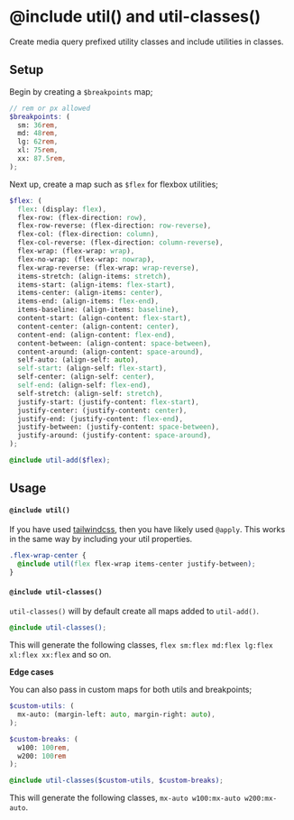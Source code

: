 # @include util() and util-classes()

Create media query prefixed utility classes and include utilities in classes.

## Setup

Begin by creating a `$breakpoints` map;

```scss
// rem or px allowed
$breakpoints: (
  sm: 36rem,
  md: 48rem,
  lg: 62rem,
  xl: 75rem,
  xx: 87.5rem,
);
```

Next up, create a map such as `$flex` for flexbox utilities;

```scss
$flex: (
  flex: (display: flex),
  flex-row: (flex-direction: row),
  flex-row-reverse: (flex-direction: row-reverse),
  flex-col: (flex-direction: column),
  flex-col-reverse: (flex-direction: column-reverse),
  flex-wrap: (flex-wrap: wrap),
  flex-no-wrap: (flex-wrap: nowrap),
  flex-wrap-reverse: (flex-wrap: wrap-reverse),
  items-stretch: (align-items: stretch),
  items-start: (align-items: flex-start),
  items-center: (align-items: center),
  items-end: (align-items: flex-end),
  items-baseline: (align-items: baseline),
  content-start: (align-content: flex-start),
  content-center: (align-content: center),
  content-end: (align-content: flex-end),
  content-between: (align-content: space-between),
  content-around: (align-content: space-around),
  self-auto: (align-self: auto),
  self-start: (align-self: flex-start),
  self-center: (align-self: center),
  self-end: (align-self: flex-end),
  self-stretch: (align-self: stretch),
  justify-start: (justify-content: flex-start),
  justify-center: (justify-content: center),
  justify-end: (justify-content: flex-end),
  justify-between: (justify-content: space-between),
  justify-around: (justify-content: space-around),
);

@include util-add($flex);
```

## Usage

#### `@include util()`

If you have used [tailwindcss](https://tailwindcss.com/), then you have likely used `@apply`. This works in the same way by including your util properties.

```scss
.flex-wrap-center {
  @include util(flex flex-wrap items-center justify-between);
}
```

#### `@include util-classes()`

`util-classes()` will by default create all maps added to `util-add()`. 

```scss
@include util-classes();
```

This will generate the following classes, `flex sm:flex md:flex lg:flex xl:flex xx:flex` and so on. 

**Edge cases**

You can also pass in custom maps for both utils and breakpoints;

```scss
$custom-utils: (
  mx-auto: (margin-left: auto, margin-right: auto),
);

$custom-breaks: (
  w100: 100rem,
  w200: 100rem
);

@include util-classes($custom-utils, $custom-breaks);
```

This will generate the following classes, `mx-auto w100:mx-auto w200:mx-auto`.
